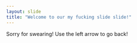 ```yaml
---
layout: slide
title: "Welcome to our my fucking slide slide!"
---
```

Sorry for swearing!
Use the left arrow to go back!
